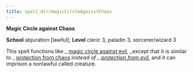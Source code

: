 ```yaml
---
title: spell_dir/magicCircleAgainstChaos
---
```

 **Magic Circle against Chaos**

**School** abjuration [lawful]; **Level** cleric 3, paladin 3, sorcerer/wizard 3

This spell functions like _ [magic circle against evil](magicCircleAgainstEvil#_magic-circle-against-evil), _except that it is similar to _ [protection from chaos](protectionFromChaos#_protection-from-chaos) _instead of _ [protection from evil](protectionFromEvil#_protection-from-evil)_, and it can imprison a nonlawful called creature.

